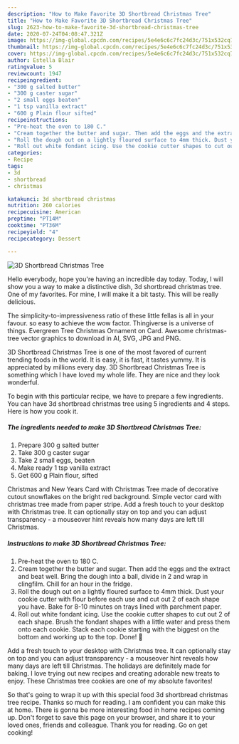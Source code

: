 ```yaml
---
description: "How to Make Favorite 3D Shortbread Christmas Tree"
title: "How to Make Favorite 3D Shortbread Christmas Tree"
slug: 2623-how-to-make-favorite-3d-shortbread-christmas-tree
date: 2020-07-24T04:08:47.321Z
image: https://img-global.cpcdn.com/recipes/5e4e6c6c7fc24d3c/751x532cq70/3d-shortbread-christmas-tree-recipe-main-photo.jpg
thumbnail: https://img-global.cpcdn.com/recipes/5e4e6c6c7fc24d3c/751x532cq70/3d-shortbread-christmas-tree-recipe-main-photo.jpg
cover: https://img-global.cpcdn.com/recipes/5e4e6c6c7fc24d3c/751x532cq70/3d-shortbread-christmas-tree-recipe-main-photo.jpg
author: Estella Blair
ratingvalue: 5
reviewcount: 1947
recipeingredient:
- "300 g salted butter"
- "300 g caster sugar"
- "2 small eggs beaten"
- "1 tsp vanilla extract"
- "600 g Plain flour sifted"
recipeinstructions:
- "Pre-heat the oven to 180 C."
- "Cream together the butter and sugar. Then add the eggs and the extract and beat well. Bring the dough into a ball, divide in 2 and wrap in clingfilm. Chill for an hour in the fridge."
- "Roll the dough out on a lightly floured surface to 4mm thick. Dust your cookie cutter with flour before each use and cut out 2 of each shape you have. Bake for 8-10 minutes on trays lined with parchment paper."
- "Roll out white fondant icing. Use the cookie cutter shapes to cut out 2 of each shape. Brush the fondant shapes with a little water and press them onto each cookie. Stack each cookie starting with the biggest on the bottom and working up to the top. Done! 🎄"
categories:
- Recipe
tags:
- 3d
- shortbread
- christmas

katakunci: 3d shortbread christmas 
nutrition: 260 calories
recipecuisine: American
preptime: "PT14M"
cooktime: "PT36M"
recipeyield: "4"
recipecategory: Dessert

---
```



![3D Shortbread Christmas Tree](https://img-global.cpcdn.com/recipes/5e4e6c6c7fc24d3c/751x532cq70/3d-shortbread-christmas-tree-recipe-main-photo.jpg)

Hello everybody, hope you're having an incredible day today. Today, I will show you a way to make a distinctive dish, 3d shortbread christmas tree. One of my favorites. For mine, I will make it a bit tasty. This will be really delicious.

The simplicity-to-impressiveness ratio of these little fellas is all in your favour. so easy to achieve the wow factor. Thingiverse is a universe of things. Evergreen Tree Christmas Ornament on Card. Awesome christmas-tree vector graphics to download in AI, SVG, JPG and PNG.

3D Shortbread Christmas Tree is one of the most favored of current trending foods in the world. It is easy, it is fast, it tastes yummy. It is appreciated by millions every day. 3D Shortbread Christmas Tree is something which I have loved my whole life. They are nice and they look wonderful.


To begin with this particular recipe, we have to prepare a few ingredients. You can have 3d shortbread christmas tree using 5 ingredients and 4 steps. Here is how you cook it.

<!--inarticleads1-->

##### The ingredients needed to make 3D Shortbread Christmas Tree:

1. Prepare 300 g salted butter
1. Take 300 g caster sugar
1. Take 2 small eggs, beaten
1. Make ready 1 tsp vanilla extract
1. Get 600 g Plain flour, sifted


Christmas and New Years Card with Christmas Tree made of decorative cutout snowflakes on the bright red background. Simple vector card with christmas tree made from paper stripe. Add a fresh touch to your desktop with Christmas tree. It can optionally stay on top and you can adjust transparency - a mouseover hint reveals how many days are left till Christmas. 

<!--inarticleads2-->

##### Instructions to make 3D Shortbread Christmas Tree:

1. Pre-heat the oven to 180 C.
1. Cream together the butter and sugar. Then add the eggs and the extract and beat well. Bring the dough into a ball, divide in 2 and wrap in clingfilm. Chill for an hour in the fridge.
1. Roll the dough out on a lightly floured surface to 4mm thick. Dust your cookie cutter with flour before each use and cut out 2 of each shape you have. Bake for 8-10 minutes on trays lined with parchment paper.
1. Roll out white fondant icing. Use the cookie cutter shapes to cut out 2 of each shape. Brush the fondant shapes with a little water and press them onto each cookie. Stack each cookie starting with the biggest on the bottom and working up to the top. Done! 🎄


Add a fresh touch to your desktop with Christmas tree. It can optionally stay on top and you can adjust transparency - a mouseover hint reveals how many days are left till Christmas. The holidays are definitely made for baking. I love trying out new recipes and creating adorable new treats to enjoy. These Christmas tree cookies are one of my absolute favorites! 

So that's going to wrap it up with this special food 3d shortbread christmas tree recipe. Thanks so much for reading. I am confident you can make this at home. There is gonna be more interesting food in home recipes coming up. Don't forget to save this page on your browser, and share it to your loved ones, friends and colleague. Thank you for reading. Go on get cooking!
